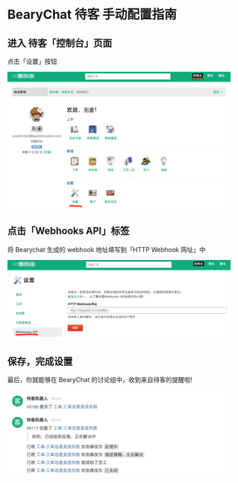 # BearyChat 待客 手动配置指南

## 进入 待客「控制台」页面

点击「设置」按钮

![](/images/tutorial/daike_console.png)

## 点击「Webhooks API」标签
将 Bearychat 生成的 webhook 地址填写到「HTTP Webhook 网址」中

![](/images/tutorial/daike_webhook.png)

## 保存，完成设置

最后，你就能够在 BearyChat 的讨论组中，收到来自待客的提醒啦! 

![](/images/tutorial/daike_in_bearychat.png)
